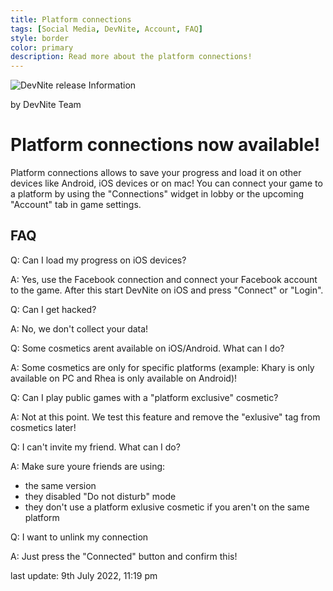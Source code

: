 ```yaml
---
title: Platform connections
tags: [Social Media, DevNite, Account, FAQ]
style: border
color: primary
description: Read more about the platform connections!
---
```


![DevNite release Information](https://cdn2.unrealengine.com/Fortnite%2Fblog%2Fhosting-a-private-match%2F12BR_Competitive_Evergreen_NewsHeader-1920x1080-b5b127c8e41010d113f1c003f9a3302e1eca1b95.jpg)

by DevNite Team

# Platform connections now available!

Platform connections allows to save your progress and load it on other devices like Android, iOS devices or on mac!
You can connect your game to a platform by using the "Connections" widget in lobby or the upcoming "Account" tab in game settings.

## FAQ

Q: Can I load my progress on iOS devices?

A: Yes, use the Facebook connection and connect your Facebook account to the game. After this start DevNite on iOS and press "Connect" or "Login".


Q: Can I get hacked?

A: No, we don't collect your data!


Q: Some cosmetics arent available on iOS/Android. What can I do?

A: Some cosmetics are only for specific platforms (example: Khary is only available on PC and Rhea is only available on Android)!


Q: Can I play public games with a "platform exclusive" cosmetic?

A: Not at this point. We test this feature and remove the "exlusive" tag from cosmetics later!


Q: I can't invite my friend. What can I do?

A: Make sure youre friends are using:
- the same version
- they disabled "Do not disturb" mode
- they don't use a platform exlusive cosmetic if you aren't on the same platform


Q: I want to unlink my connection

A: Just press the "Connected" button and confirm this!





last update: 9th July 2022, 11:19 pm
